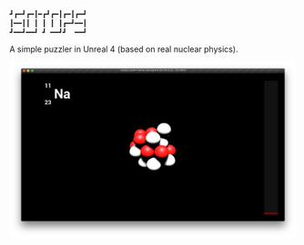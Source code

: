 ```ascii
┛┏━┛┏━┃━┏┛┏━┃┏━┃┏━┛
┃━━┃┃ ┃ ┃ ┃ ┃┏━┛━━┃
┛━━┛━━┛ ┛ ━━┛┛  ━━┛
```
A simple puzzler in Unreal 4 (based on real nuclear physics).

![image of the game](https://raw.githubusercontent.com/anirul/Isotops/master/Images/Isotops_2015-08-16.png)

